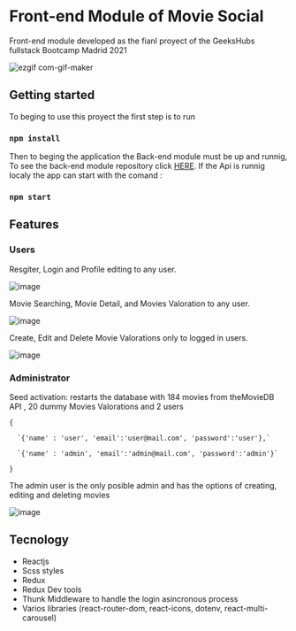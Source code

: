 # Front-end Module of Movie Social


Front-end module developed as the fianl proyect of the GeeksHubs fullstack Bootcamp Madrid 2021


![ezgif com-gif-maker](https://user-images.githubusercontent.com/75450403/121583582-bba00700-ca30-11eb-8bbf-3c75c2102ae1.gif)



## Getting started

To beging to use this proyect the first step is to run

### `npm install`

Then to beging the application the Back-end module must be up and runnig, To see the back-end module repository click [HERE](https://github.com/G4BR1EL0/MovieSocial/tree/main/api). If the Api is runnig localy the app can start with the comand :

### `npm start`

## Features


###  Users
    
   Resgiter, Login and Profile editing to any user.
    
   ![image](https://user-images.githubusercontent.com/75450403/121586433-f2c3e780-ca33-11eb-93ae-1179a076f11f.png)
   
   Movie Searching, Movie Detail, and Movies Valoration to any user.
   
   ![image](https://user-images.githubusercontent.com/75450403/121587483-294e3200-ca35-11eb-9fa0-31bbb966c06f.png)
  
   Create, Edit and Delete Movie Valorations only to logged in users.
   
   ![image](https://user-images.githubusercontent.com/75450403/121587918-995cb800-ca35-11eb-9501-8cd98143e97d.png)


### Administrator

  Seed activation: restarts the database with 184 movies from theMovieDB API , 20 dummy Movies Valorations and 
  2 users 
  
  `{`
  
      `{'name' : 'user', 'email':'user@mail.com', 'password':'user'},` 
  
      `{'name' : 'admin', 'email':'admin@mail.com', 'password':'admin'}`
      
   `}`
   
  The admin user is the only posible admin and has the options of creating, editing and deleting movies
  
  ![image](https://user-images.githubusercontent.com/75450403/121589465-61567480-ca37-11eb-84f0-56dd35c154c7.png)

## Tecnology

- Reactjs
- Scss styles
- Redux
- Redux Dev tools
- Thunk Middleware to  handle the login asincronous process
- Varios libraries (react-router-dom, react-icons, dotenv, react-multi-carousel)

   
